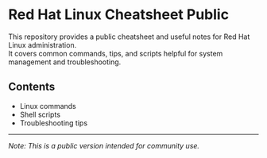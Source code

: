 # Red Hat Linux Cheatsheet Public

This repository provides a public cheatsheet and useful notes for Red Hat Linux administration.  
It covers common commands, tips, and scripts helpful for system management and troubleshooting.

## Contents

- Linux commands  
- Shell scripts  
- Troubleshooting tips

---

*Note: This is a public version intended for community use.*
